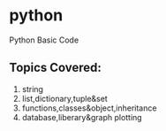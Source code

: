 # python
Python Basic Code

## Topics  Covered:
1. string
1. list,dictionary,tuple&set
1. functions,classes&object,inheritance
1. database,liberary&graph plotting


